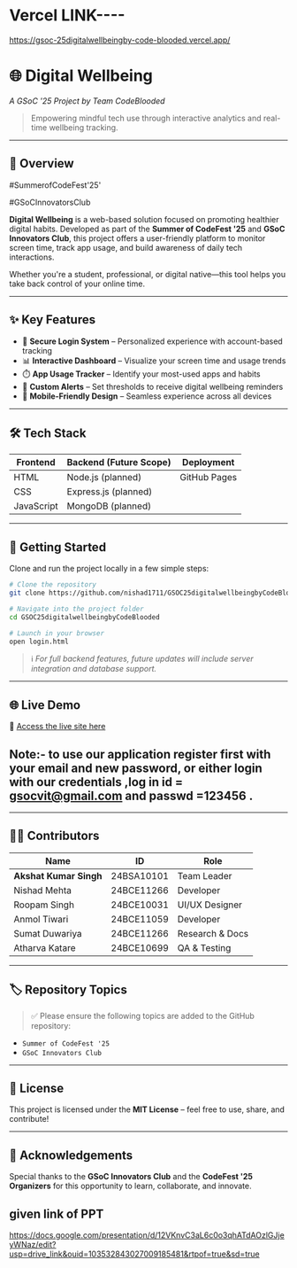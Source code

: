 # Vercel LINK----

 https://gsoc-25digitalwellbeingby-code-blooded.vercel.app/

# 🌐 Digital Wellbeing

_A GSoC '25 Project by Team CodeBlooded_

> Empowering mindful tech use through interactive analytics and real-time wellbeing tracking.

---

## 📌 Overview

#SummerofCodeFest'25'

#GSoCInnovatorsClub

**Digital Wellbeing** is a web-based solution focused on promoting healthier digital habits. Developed as part of the **Summer of CodeFest '25** and **GSoC Innovators Club**, this project offers a user-friendly platform to monitor screen time, track app usage, and build awareness of daily tech interactions.

Whether you're a student, professional, or digital native—this tool helps you take back control of your online time.

---

## ✨ Key Features

- 🔐 **Secure Login System** – Personalized experience with account-based tracking
- 📊 **Interactive Dashboard** – Visualize your screen time and usage trends
- ⏱️ **App Usage Tracker** – Identify your most-used apps and habits
- 🔔 **Custom Alerts** – Set thresholds to receive digital wellbeing reminders
- 📱 **Mobile-Friendly Design** – Seamless experience across all devices

---

## 🛠️ Tech Stack

| Frontend   | Backend (Future Scope) | Deployment   |
| ---------- | ---------------------- | ------------ |
| HTML       | Node.js (planned)      | GitHub Pages |
| CSS        | Express.js (planned)   |              |
| JavaScript | MongoDB (planned)      |              |

---

## 🚀 Getting Started

Clone and run the project locally in a few simple steps:

```bash
# Clone the repository
git clone https://github.com/nishad1711/GSOC25digitalwellbeingbyCodeBlooded.git

# Navigate into the project folder
cd GSOC25digitalwellbeingbyCodeBlooded

# Launch in your browser
open login.html
```

> ℹ️ _For full backend features, future updates will include server integration and database support._

---

## 🌐 Live Demo

🔗 [Access the live site here](https://nishad1711.github.io/GSOC25digitalwellbeingbyCodeBlooded/login.html)

## Note:- to use our application register first with your email and new password, or either login with our credentials ,log in id = gsocvit@gmail.com and passwd =123456 .

---

## 👨‍💻 Contributors

| Name                   | ID         | Role            |
| ---------------------- | ---------- | --------------- |
| **Akshat Kumar Singh** | 24BSA10101 | Team Leader     |
| Nishad Mehta           | 24BCE11266 | Developer       |
| Roopam Singh           | 24BCE10031 | UI/UX Designer  |
| Anmol Tiwari           | 24BCE11059 | Developer       |
| Sumat Duwariya         | 24BCE11266 | Research & Docs |
| Atharva Katare         | 24BCE10699 | QA & Testing    |

---

## 🏷️ Repository Topics

> ✅ Please ensure the following topics are added to the GitHub repository:

- `Summer of CodeFest '25`
- `GSoC Innovators Club`

---

## 📃 License

This project is licensed under the **MIT License** – feel free to use, share, and contribute!

---

## 🙌 Acknowledgements

Special thanks to the **GSoC Innovators Club** and the **CodeFest '25 Organizers** for this opportunity to learn, collaborate, and innovate.

## given link of PPT

https://docs.google.com/presentation/d/12VKnvC3aL6c0o3qhATdAOzlGJjeyWNaz/edit?usp=drive_link&ouid=103532843027009185481&rtpof=true&sd=true
